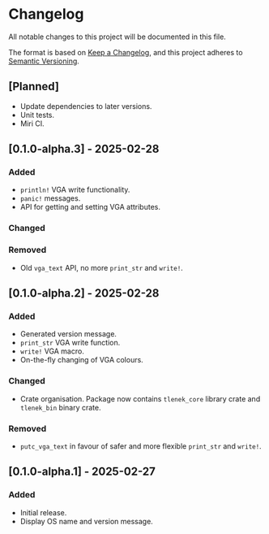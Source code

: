 # Changelog

All notable changes to this project will be documented in this file.

The format is based on [Keep a Changelog](https://keepachangelog.com/en/1.1.0/),
and this project adheres to [Semantic Versioning](https://semver.org/spec/v2.0.0.html).

## [Planned]

- Update dependencies to later versions.
- Unit tests.
- Miri CI.

## [0.1.0-alpha.3] - 2025-02-28

### Added

- `println!` VGA write functionality.
- `panic!` messages.
- API for getting and setting VGA attributes.

### Changed

### Removed

- Old `vga_text` API, no more `print_str` and `write!`.

## [0.1.0-alpha.2] - 2025-02-28

### Added

- Generated version message.
- `print_str` VGA write function.
- `write!` VGA macro.
- On-the-fly changing of VGA colours.

### Changed

- Crate organisation. Package now contains `tlenek_core` library crate and `tlenek_bin` binary crate.

### Removed

- `putc_vga_text` in favour of safer and more flexible `print_str` and `write!`.

## [0.1.0-alpha.1] - 2025-02-27

### Added

- Initial release.
- Display OS name and version message.
